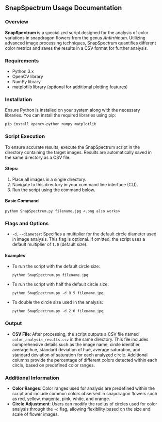 ## SnapSpectrum Usage Documentation

### Overview
**SnapSpectrum** is a specialized script designed for the analysis of color variations in snapdragon flowers from the genus *Antirrhinum*. Utilizing advanced image processing techniques, SnapSpectrum quantifies different color metrics and saves the results in a CSV format for further analysis.

### Requirements
- Python 3.x
- OpenCV library
- NumPy library
- matplotlib library (optional for additional plotting features)

### Installation
Ensure Python is installed on your system along with the necessary libraries. You can install the required libraries using pip:

    pip install opencv-python numpy matplotlib

### Script Execution
To ensure accurate results, execute the SnapSpectrum script in the directory containing the target images. Results are automatically saved in the same directory as a CSV file.

#### Steps:
1. Place all images in a single directory.
2. Navigate to this directory in your command line interface (CLI).
3. Run the script using the command below.

#### Basic Command

    python SnapSpectrum.py filename.jpg <.png also works>

### Flags and Options
- `-d`, `--diameter`: Specifies a multiplier for the default circle diameter used in image analysis. This flag is optional. If omitted, the script uses a default multiplier of `1.0` (default size).

#### Examples
- To run the script with the default circle size:

      python SnapSpectrum.py filename.jpg

- To run the script with half the default circle size:

      python SnapSpectrum.py -d 0.5 filename.jpg

- To double the circle size used in the analysis:

      python SnapSpectrum.py -d 2.0 filename.jpg

### Output
- **CSV File**: After processing, the script outputs a CSV file named `color_analysis_results.csv` in the same directory. This file includes comprehensive details such as the image name, circle identifier, average hue, standard deviation of hue, average saturation, and standard deviation of saturation for each analyzed circle. Additional columns provide the percentage of different colors detected within each circle, based on predefined color ranges.

### Additional Information
- **Color Ranges**: Color ranges used for analysis are predefined within the script and include common colors observed in snapdragon flowers such as red, yellow, magenta, pink, white, and orange.
- **Circle Adjustment**: Users can modify the radius of circles used for color analysis through the `-d` flag, allowing flexibility based on the size and scale of flower images.
